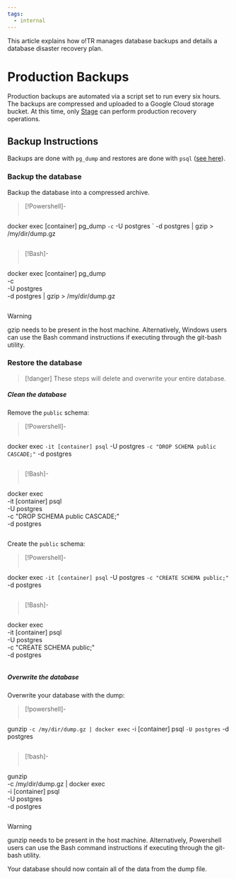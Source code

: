 ```yaml
---
tags:
  - internal
---
```

This article explains how o!TR manages database backups and details a database disaster recovery plan.

# Production Backups

Production backups are automated via a script set to run every six hours. The backups are compressed and uploaded to a Google Cloud storage bucket. At this time, only [Stage](https://osu.ppy.sh/users/8191845) can perform production recovery operations.

## Backup Instructions

Backups are done with `pg_dump` and restores are done with `psql` ([see here](https://www.postgresql.org/docs/current/backup-dump.html#BACKUP-DUMP)).

### Backup the database

Backup the database into a compressed archive.

> [!Powershell]-
>```
docker exec [container] pg_dump `
-c `
-U postgres `
-d postgres | gzip > /my/dir/dump.gz
> ```

> [!Bash]-
> ```
docker exec [container] pg_dump \
-c \
-U postgres \
-d postgres | gzip > /my/dir/dump.gz
> ```

> [!warning]
> gzip needs to be present in the host machine. Alternatively, Windows users can use the Bash command instructions if executing through the git-bash utility.

### Restore the database

> [!danger] 
> These steps will delete and overwrite your entire database.

##### Clean the database

Remove the `public` schema:

> [!Powershell]-
> ```
docker exec `
-it [container] psql `
-U postgres `
-c "DROP SCHEMA public CASCADE;" `
-d postgres
> ```

> [!Bash]-
> ```
docker exec \
-it [container] psql \
-U postgres \
-c "DROP SCHEMA public CASCADE;" \
-d postgres
>```


Create the `public` schema:

> [!Powershell]-
> ```
docker exec `
-it [container] psql `
-U postgres `
-c "CREATE SCHEMA public;" `
-d postgres
> ```

> [!Bash]-
> ```
docker exec \
-it [container] psql \
-U postgres \
-c "CREATE SCHEMA public;" \
-d postgres
> ```

##### Overwrite the database 

Overwrite your database with the dump:

> [!powershell]-
>```
 gunzip `
-c /my/dir/dump.gz | docker exec `
-i [container] psql `
-U postgres `
-d postgres
>```

> [!bash]-
> ```
gunzip \
-c /my/dir/dump.gz | docker exec \
-i [container] psql \
-U postgres \
-d postgres
>```

> [!warning]
> gunzip needs to be present in the host machine. Alternatively, Powershell users can use the Bash command instructions if executing through the git-bash utility.

Your database should now contain all of the data from the dump file.
